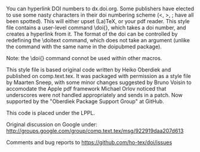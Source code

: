 You can hyperlink DOI numbers to dx.doi.org. Some publishers have elected to
use some nasty characters in their doi numbering scheme (<, >, ; have all
been spotted). This will either upset (La)TeX, or your pdf reader. This style
file contains a user-level command \doi{}, which takes a doi number,
and creates a hyperlink from it. The format of the doi can be controlled by
redefining the \doitext command, which does not take an argument (unlike the
command with the same name in the doipubmed package).

Note: the \doi{} command connot be used within other macros.

This style file is based original code written by Heiko Oberdiek
and published on comp.text.tex. It was packaged with permission
as a style file by Maarten Sneep, with some minor changes suggested
by Bruno Voisin to accomodate the Apple pdf framework
Michael Orlov noticed that underscores were not handled appropriately
and sends in a patch.
Now supported by the "Oberdiek Package Support Group" at GitHub.

This code is placed under the LPPL.

Original discussion on Google under:
http://groups.google.com/group/comp.text.tex/msg/922919daa207d613

Comments and bug reports to
https://github.com/ho-tex/doi/issues

